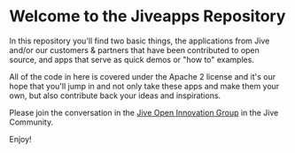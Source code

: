 Welcome to the Jiveapps Repository 
========
In this repository you'll find two basic things, the applications from Jive and/or our customers & partners that have been contributed to open source, and apps that serve as quick demos or "how to" examples. 

All of the code in here is covered under the Apache 2 license and it's our hope that you'll jump in and not only take these apps and make them your own, but also contribute back your ideas and inspirations.

Please join the conversation in the [Jive Open Innovation Group](https://community.jivesoftware.com/groups/join) in the Jive Community.


Enjoy!